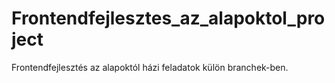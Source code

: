 # Frontendfejlesztes_az_alapoktol_project
Frontendfejlesztés az alapoktól házi feladatok külön branchek-ben. 
